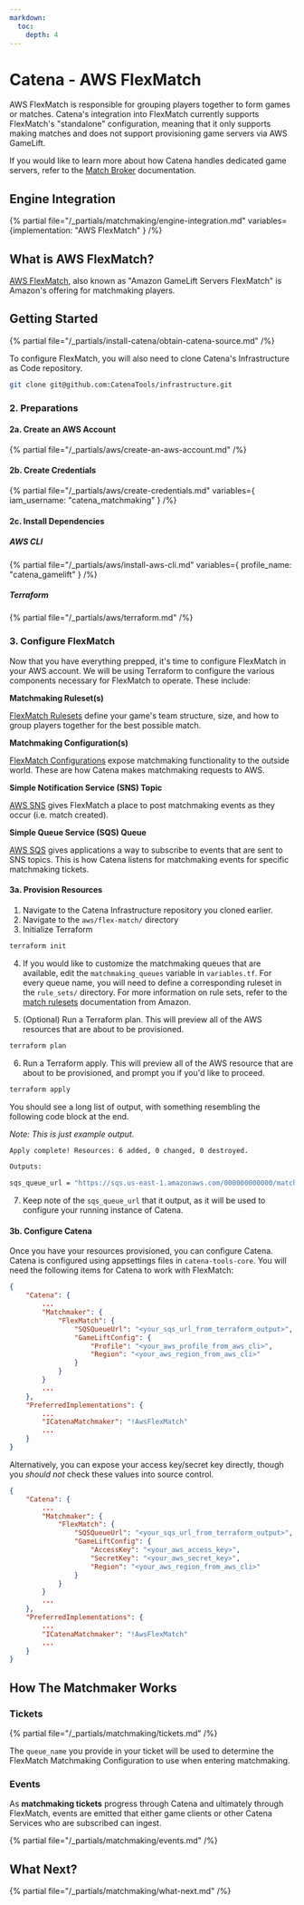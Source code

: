 ```yaml
---
markdown:
  toc:
    depth: 4
---
```


# Catena - AWS FlexMatch

AWS FlexMatch is responsible for grouping players together to form games or matches. Catena's integration into FlexMatch currently supports FlexMatch's "standalone" configuration, meaning that it only supports making matches and does not support provisioning game servers via AWS GameLift.

If you would like to learn more about how Catena handles dedicated game servers, refer to the [Match Broker](../game-servers/index.md) documentation.

## Engine Integration

{% partial file="/_partials/matchmaking/engine-integration.md" variables={implementation: "AWS FlexMatch" } /%}

## What is AWS FlexMatch?

[AWS FlexMatch](https://docs.aws.amazon.com/gamelift/latest/flexmatchguide/match-intro.html), also known as "Amazon GameLift Servers FlexMatch" is Amazon's offering for matchmaking players.

## Getting Started

{% partial file="/_partials/install-catena/obtain-catena-source.md" /%}

To configure FlexMatch, you will also need to clone Catena's Infrastructure as Code repository.

```bash
git clone git@github.com:CatenaTools/infrastructure.git
```

### 2. Preparations

#### 2a. Create an AWS Account
{% partial file="/_partials/aws/create-an-aws-account.md" /%}

#### 2b. Create Credentials
{% partial file="/_partials/aws/create-credentials.md" variables={
    iam_username: "catena_matchmaking"
} /%}

#### 2c. Install Dependencies

##### AWS CLI
{% partial file="/_partials/aws/install-aws-cli.md" variables={
    profile_name: "catena_gamelift"
} /%}

##### Terraform
{% partial file="/_partials/aws/terraform.md" /%}

### 3. Configure FlexMatch
Now that you have everything prepped, it's time to configure FlexMatch in your AWS account. We will be using Terraform to configure the various components necessary for FlexMatch to operate. These include:

**Matchmaking Ruleset(s)**

[FlexMatch Rulesets](https://docs.aws.amazon.com/gamelift/latest/flexmatchguide/match-rulesets.html) define your game's team structure, size, and how to group players together for the best possible match.

**Matchmaking Configuration(s)**

[FlexMatch Configurations](https://docs.aws.amazon.com/gamelift/latest/flexmatchguide/match-create-configuration.html) expose matchmaking functionality to the outside world. These are how Catena makes matchmaking requests to AWS.

**Simple Notification Service (SNS) Topic**

[AWS SNS](https://aws.amazon.com/sns/) gives FlexMatch a place to post matchmaking events as they occur (i.e. match created).

**Simple Queue Service (SQS) Queue**

[AWS SQS](https://aws.amazon.com/sqs/) gives applications a way to subscribe to events that are sent to SNS topics. This is how Catena listens for matchmaking events for specific matchmaking tickets.

#### 3a. Provision Resources
1. Navigate to the Catena Infrastructure repository you cloned earlier.
2. Navigate to the `aws/flex-match/` directory
3. Initialize Terraform

```bash
terraform init
```

4. If you would like to customize the matchmaking queues that are available, edit the `matchmaking_queues` variable in `variables.tf`. For every queue name, you will need to define a corresponding ruleset in the `rule_sets/` directory. For more information on rule sets, refer to the [match rulesets](https://docs.aws.amazon.com/gamelift/latest/flexmatchguide/match-rulesets.html) documentation from Amazon.

5. (Optional) Run a Terraform plan. This will preview all of the AWS resources that are about to be provisioned.

```bash
terraform plan
```

6. Run a Terraform apply. This will preview all of the AWS resource that are about to be provisioned, and prompt you if you'd like to proceed.

```bash
terraform apply
```

You should see a long list of output, with something resembling the following code block at the end.

_Note: This is just example output._

```bash
Apply complete! Resources: 6 added, 0 changed, 0 destroyed.

Outputs:

sqs_queue_url = "https://sqs.us-east-1.amazonaws.com/000000000000/matchmaking-events"
```

7. Keep note of the `sqs_queue_url` that it output, as it will be used to configure your running instance of Catena.

#### 3b. Configure Catena
Once you have your resources provisioned, you can configure Catena. Catena is configured using appsettings files in `catena-tools-core`. You will need the following items for Catena to work with FlexMatch:

```json
{
    "Catena": {
        ...
        "Matchmaker": {
            "FlexMatch": {
                "SQSQueueUrl": "<your_sqs_url_from_terraform_output>",
                "GameLiftConfig": {
                    "Profile": "<your_aws_profile_from_aws_cli>",
                    "Region": "<your_aws_region_from_aws_cli>"
                }
            }
        }
        ...
    },
    "PreferredImplementations": {
        ...
        "ICatenaMatchmaker": "!AwsFlexMatch"
        ...
    }
}
```

Alternatively, you can expose your access key/secret key directly, though you _should not_ check these values into source control.

```json
{
    "Catena": {
        ...
        "Matchmaker": {
            "FlexMatch": {
                "SQSQueueUrl": "<your_sqs_url_from_terraform_output>",
                "GameLiftConfig": {
                    "AccessKey": "<your_aws_access_key>",
                    "SecretKey": "<your_aws_secret_key>",
                    "Region": "<your_aws_region_from_aws_cli>"
                }
            }
        }
        ...
    },
    "PreferredImplementations": {
        ...
        "ICatenaMatchmaker": "!AwsFlexMatch"
        ...
    }
}
```

## How The Matchmaker Works

### Tickets
{% partial file="/_partials/matchmaking/tickets.md" /%}

The `queue_name` you provide in your ticket will be used to determine the FlexMatch Matchmaking Configuration to use when entering matchmaking.

### Events
As **matchmaking tickets** progress through Catena and ultimately through FlexMatch, events are emitted that either game clients or other Catena Services who are subscribed can ingest.

{% partial file="/_partials/matchmaking/events.md" /%}

## What Next?
{% partial file="/_partials/matchmaking/what-next.md" /%}